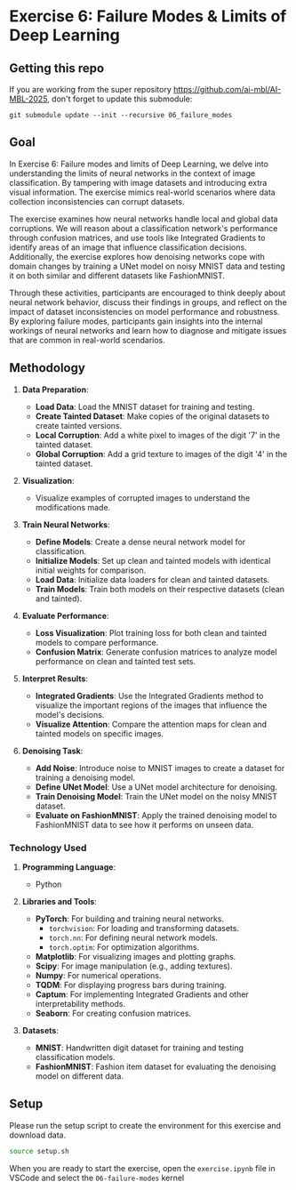 # Exercise 6: Failure Modes & Limits of Deep Learning

## Getting this repo

If you are working from the super repository https://github.com/ai-mbl/AI-MBL-2025, don't forget to update this submodule:
```
git submodule update --init --recursive 06_failure_modes
```

## Goal
In Exercise 6: Failure modes and limits of Deep Learning, we delve into understanding the limits of neural networks in the context of image classification. By tampering with image datasets and introducing extra visual information. The exercise mimics real-world scenarios where data collection inconsistencies can corrupt datasets.

The exercise examines how neural networks handle local and global data corruptions. We will reason about a classification network's performance through confusion matrices, and use tools like Integrated Gradients to identify areas of an image that influence classification decisions. Additionally, the exercise explores how denoising networks cope with domain changes by training a UNet model on noisy MNIST data and testing it on both similar and different datasets like FashionMNIST. 

Through these activities, participants are encouraged to think deeply about neural network behavior, discuss their findings in groups, and reflect on the impact of dataset inconsistencies on model performance and robustness. By exploring failure modes, participants gain insights into the internal workings of neural networks and learn how to diagnose and mitigate issues that are common in real-world scendarios.


## Methodology
1. **Data Preparation**:
   - **Load Data**: Load the MNIST dataset for training and testing.
   - **Create Tainted Dataset**: Make copies of the original datasets to create tainted versions.
   - **Local Corruption**: Add a white pixel to images of the digit '7' in the tainted dataset.
   - **Global Corruption**: Add a grid texture to images of the digit '4' in the tainted dataset.

2. **Visualization**:
   - Visualize examples of corrupted images to understand the modifications made.

3. **Train Neural Networks**:
   - **Define Models**: Create a dense neural network model for classification.
   - **Initialize Models**: Set up clean and tainted models with identical initial weights for comparison.
   - **Load Data**: Initialize data loaders for clean and tainted datasets.
   - **Train Models**: Train both models on their respective datasets (clean and tainted).

4. **Evaluate Performance**:
   - **Loss Visualization**: Plot training loss for both clean and tainted models to compare performance.
   - **Confusion Matrix**: Generate confusion matrices to analyze model performance on clean and tainted test sets.

5. **Interpret Results**:
   - **Integrated Gradients**: Use the Integrated Gradients method to visualize the important regions of the images that influence the model's decisions.
   - **Visualize Attention**: Compare the attention maps for clean and tainted models on specific images.

6. **Denoising Task**:
   - **Add Noise**: Introduce noise to MNIST images to create a dataset for training a denoising model.
   - **Define UNet Model**: Use a UNet model architecture for denoising.
   - **Train Denoising Model**: Train the UNet model on the noisy MNIST dataset.
   - **Evaluate on FashionMNIST**: Apply the trained denoising model to FashionMNIST data to see how it performs on unseen data.

### Technology Used

1. **Programming Language**:
   - Python

2. **Libraries and Tools**:
   - **PyTorch**: For building and training neural networks.
     - `torchvision`: For loading and transforming datasets.
     - `torch.nn`: For defining neural network models.
     - `torch.optim`: For optimization algorithms.
   - **Matplotlib**: For visualizing images and plotting graphs.
   - **Scipy**: For image manipulation (e.g., adding textures).
   - **Numpy**: For numerical operations.
   - **TQDM**: For displaying progress bars during training.
   - **Captum**: For implementing Integrated Gradients and other interpretability methods.
   - **Seaborn**: For creating confusion matrices.

3. **Datasets**:
   - **MNIST**: Handwritten digit dataset for training and testing classification models.
   - **FashionMNIST**: Fashion item dataset for evaluating the denoising model on different data.

## Setup
Please run the setup script to create the environment for this exercise and download data.

```bash
source setup.sh
```

When you are ready to start the exercise, open the `exercise.ipynb` file in VSCode
and select the `06-failure-modes` kernel